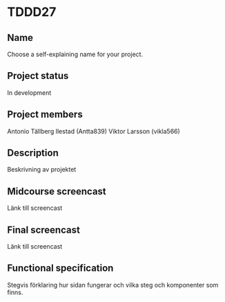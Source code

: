 # TDDD27

## Name
Choose a self-explaining name for your project.

## Project status
In development

## Project members
Antonio Tällberg Ilestad (Antta839)
Viktor Larsson (vikla566)

## Description
Beskrivning av projektet

## Midcourse screencast
Länk till screencast

## Final screencast
Länk till screencast

## Functional specification
Stegvis förklaring hur sidan fungerar och vilka steg och komponenter som finns.



